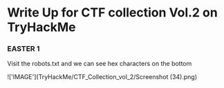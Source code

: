 <h1>Write Up for CTF collection Vol.2 on TryHackMe</h1>

<h3>EASTER 1</h3>

<p>Visit the robots.txt and we can see hex characters on the bottom</p>
!['IMAGE'](TryHackMe/CTF_Collection_vol_2/Screenshot (34).png)
